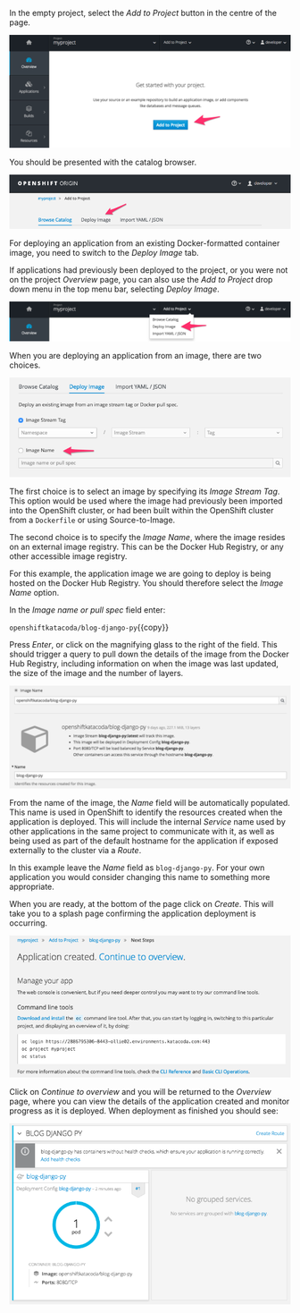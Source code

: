 In the empty project, select the _Add to Project_ button in the centre of the page.

![Adding to Empty Project](../../assets/intro-openshift/deploying-images/02-add-to-project-empty.png)

You should be presented with the catalog browser.

![Options for Adding to Project](../../assets/intro-openshift/deploying-images/02-add-to-project-options.png)

For deploying an application from an existing Docker-formatted container image, you need to switch to the _Deploy Image_ tab.

If applications had previously been deployed to the project, or you were not on the project _Overview_ page, you can also use the _Add to Project_ drop down menu in the top menu bar, selecting _Deploy Image_.

![Adding via Menu Bar](../../assets/intro-openshift/deploying-images/02-add-to-project-menubar.png)

When you are deploying an application from an image, there are two choices.

![Deploy Image Options](../../assets/intro-openshift/deploying-images/02-deploy-image-options.png)

The first choice is to select an image by specifying its _Image Stream Tag_. This option would be used where the image had previously been imported into the OpenShift cluster, or had been built within the OpenShift cluster from a ``Dockerfile`` or using Source-to-Image.

The second choice is to specify the _Image Name_, where the image resides on an external image registry. This can be the Docker Hub Registry, or any other accessible image registry.

For this example, the application image we are going to deploy is being hosted on the Docker Hub Registry. You should therefore select the _Image Name_ option.

In the _Image name or pull spec_ field enter:

``openshiftkatacoda/blog-django-py``{{copy}}

Press _Enter_, or click on the magnifying glass to the right of the field. This should trigger a query to pull down the details of the image from the Docker Hub Registry, including information on when the image was last updated, the size of the image and the number of layers.

![Application Image Details](../../assets/intro-openshift/deploying-images/02-image-name-details.png)

From the name of the image, the _Name_ field will be automatically populated. This name is used in OpenShift to identify the resources created when the application is deployed. This will include the internal _Service_ name used by other applications in the same project to communicate with it, as well as being used as part of the default hostname for the application if exposed externally to the cluster via a _Route_.

In this example leave the _Name_ field as ``blog-django-py``. For your own application you would consider changing this name to something more appropriate.

When you are ready, at the bottom of the page click on _Create_. This will take you to a splash page confirming the application deployment is occurring.

![Application Image Details](../../assets/intro-openshift/deploying-images/02-continue-to-overview.png)

Click on _Continue to overview_ and you will be returned to the _Overview_ page, where you can view the details of the application created and monitor progress as it is deployed. When deployment as finished you should see:

![Application Overview](../../assets/intro-openshift/deploying-images/02-application-overview.png)
